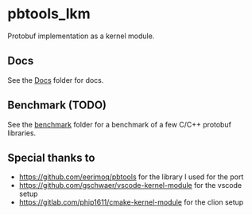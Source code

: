 # pbtools_lkm
Protobuf implementation as a kernel module.



## Docs
See the [Docs](docs) folder for docs.

## Benchmark (TODO)
See the [benchmark](benchmark) folder for a benchmark of a few C/C++ protobuf libraries.

## Special thanks to
- https://github.com/eerimoq/pbtools for the library I used for the port
- https://github.com/gschwaer/vscode-kernel-module for the vscode setup
- https://gitlab.com/phip1611/cmake-kernel-module for the clion setup
